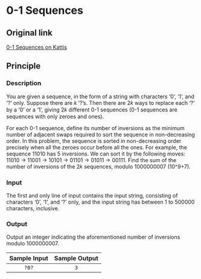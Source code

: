 # 0-1 Sequences

## Original link

[0-1 Sequences on Kattis](https://open.kattis.com/problems/sequences)

## Principle

### Description

You are given a sequence, in the form of a string with characters ‘0’, ‘1’, and ‘?’ only. Suppose there are 𝑘 ‘?’s. Then there are 2𝑘 ways to replace each ‘?’ by a ‘0’ or a ‘1’, giving 2𝑘 different 0-1 sequences (0-1 sequences are sequences with only zeroes and ones). 

For each 0-1 sequence, define its number of inversions as the minimum number of adjacent swaps required to sort the sequence in non-decreasing order. In this problem, the sequence is sorted in non-decreasing order precisely when all the zeroes occur before all the ones. For example, the sequence 11010 has 5 inversions. We can sort it by the following moves: 11010 → 11001 → 10101 → 01101 → 01011 → 00111.
Find the sum of the number of inversions of the 2𝑘 sequences, modulo 1000000007 (10^9+7).

### Input

The first and only line of input contains the input string, consisting of characters ‘0’, ‘1’, and ‘?’ only, and the input string has between 1 to 500000 characters, inclusive.

### Output

Output an integer indicating the aforementioned number of inversions modulo 1000000007.

| Sample Input | Sample Output
| :---: | :---: |
| ``` ?0? ``` | ``` 3 ``` |
